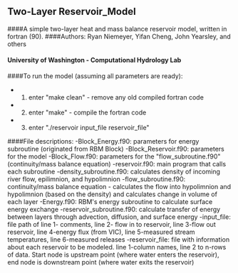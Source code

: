 ## Two-Layer Reservoir_Model
####A simple two-layer heat and mass balance reservoir model, written in fortran (90). 
####Authors: Ryan Niemeyer, Yifan Cheng, John Yearsley, and others
####  University of Washington - Computational Hydrology Lab

  
####To run the model (assuming all parameters are ready):
  - 1) enter "make clean" - remove any old compiled fortran code
  - 2) enter "make" - compile the fortran code
  - 3) enter "./reservoir input_file reservoir_file"
  
####File descriptions:
  -Block_Energy.f90: parameters for energy subroutine (originated from RBM Block)
  -Block_Reservoir.f90: parameters for the model
  -Block_Flow.f90: parameters for the "flow_subroutine.f90" (continuity/mass balance equation)
  -reservoir.f90: main program that calls each subroutine
  -density_subroutine.f90: calculates density of incoming river flow, epilimnion, and hypolimnion
  -flow_subroutine.f90: continuity/mass balance equation - calculates the flow into hypolimnion 
      and hypolimnion (based on the density) and calculates change in volume of each layer
  -Energy.f90: RBM's energy subroutine to calculate surface energy exchange
  -reservoir_subroutine.f90: calculate transfer of energy between layers through advection, 
      diffusion, and surface energy
  -input_file: file path of line 1- comments, line 2- flow in to reservoir, line 3-flow out reservoir, 
      line 4-energy flux (from VIC), line 5-measured stream temperatures, line 6-measured releases
  -reservoir_file: file with information about each reservoir to be modeled. line 1-column names,
      line 2 to n-rows of data. Start node is upstream point (where water enters the reservoir), 
      end node is downstream point (where water exits the reservoir)
